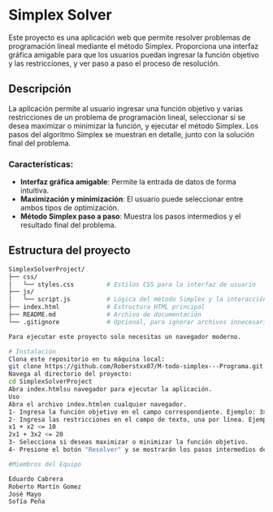 # Simplex Solver

Este proyecto es una aplicación web que permite resolver problemas de programación lineal mediante el método Simplex. Proporciona una interfaz gráfica amigable para que los usuarios puedan ingresar la función objetivo y las restricciones, y ver paso a paso el proceso de resolución.

## Descripción

La aplicación permite al usuario ingresar una función objetivo y varias restricciones de un problema de programación lineal, seleccionar si se desea maximizar o minimizar la función, y ejecutar el método Simplex. Los pasos del algoritmo Simplex se muestran en detalle, junto con la solución final del problema.

### Características:
- **Interfaz gráfica amigable**: Permite la entrada de datos de forma intuitiva.
- **Maximización y minimización**: El usuario puede seleccionar entre ambos tipos de optimización.
- **Método Simplex paso a paso**: Muestra los pasos intermedios y el resultado final del problema.

## Estructura del proyecto

```bash
SimplexSolverProject/
├── css/
│   └── styles.css         # Estilos CSS para la interfaz de usuario
├── js/
│   └── script.js          # Lógica del método Simplex y la interacción con la UI
├── index.html             # Estructura HTML principal
├── README.md              # Archivo de documentación
└── .gitignore             # Opcional, para ignorar archivos innecesarios en GitHub

Para ejecutar este proyecto solo necesitas un navegador moderno.

# Instalación
Clona este repositorio en tu máquina local:
git clone https://github.com/Roberstxx07/M-todo-simplex---Programa.git
Navega al directorio del proyecto:
cd SimplexSolverProject
Abra index.htmlsu navegador para ejecutar la aplicación.
Uso
Abra el archivo index.htmlen cualquier navegador.
1- Ingresa la función objetivo en el campo correspondiente. Ejemplo: 3x1 + 2x2.
2- Ingresa las restricciones en el campo de texto, una por línea. Ejemplo
x1 + x2 <= 10
2x1 + 3x2 <= 20
3- Selecciona si deseas maximizar o minimizar la función objetivo.
4- Presione el botón "Resolver" y se mostrarán los pasos intermedios del método Simplex junto con el resultado final.

#Miembros del Equipo

Eduardo Cabrera
Roberto Martín Gomez
José Mayo
Sofía Peña
